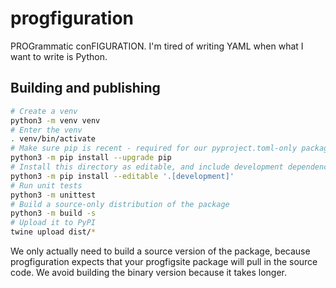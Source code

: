 # progfiguration

PROGrammatic conFIGURATION.
I'm tired of writing YAML when what I want to write is Python.

## Building and publishing

```sh
# Create a venv
python3 -m venv venv
# Enter the venv
. venv/bin/activate
# Make sure pip is recent - required for our pyproject.toml-only package
python3 -m pip install --upgrade pip
# Install this directory as editable, and include development dependencies
python3 -m pip install --editable '.[development]'
# Run unit tests
python3 -m unittest
# Build a source-only distribution of the package
python3 -m build -s
# Upload it to PyPI
twine upload dist/*
```

We only actually need to build a source version of the package,
because progfiguration expects that your progfigsite package will pull in the source code.
We avoid building the binary version because it takes longer.
